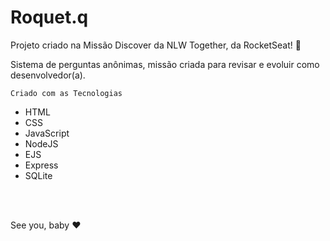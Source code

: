 # Roquet.q

Projeto criado na Missão Discover da NLW Together, da RocketSeat! 💜

Sistema de perguntas anônimas, missão criada para revisar e evoluir como desenvolvedor(a).

    Criado com as Tecnologias
-  HTML
-  CSS
-  JavaScript
-  NodeJS
-  EJS
-  Express
-  SQLite

<br>
<br>

See you, baby ❤️
